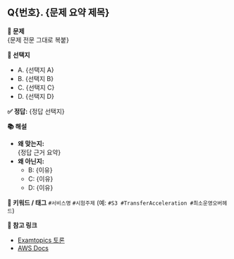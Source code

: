## Q{번호}. {문제 요약 제목}

**📄 문제**  
{문제 전문 그대로 복붙}

**📝 선택지**
- A. {선택지 A}
- B. {선택지 B}
- C. {선택지 C}
- D. {선택지 D}

**✅ 정답:** {정답 선택지}

**📚 해설**
- **왜 맞는지:**  
  {정답 근거 요약}
- **왜 아닌지:**  
  - B: {이유}  
  - C: {이유}  
  - D: {이유}  

**🔑 키워드 / 태그**
`#서비스명` `#시험주제` (예: `#S3 #TransferAcceleration #최소운영오버헤드`)

**📎 참고 링크**
- [Examtopics 토론](https://www.examtopics.com/discussions/amazon/view/XXXXXX/)
- [AWS Docs](https://docs.aws.amazon.com/)
